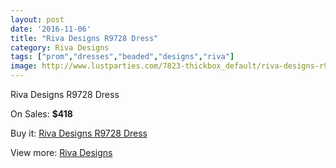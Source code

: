 ```yaml
---
layout: post
date: '2016-11-06'
title: "Riva Designs R9728 Dress"
category: Riva Designs
tags: ["prom","dresses","beaded","designs","riva"]
image: http://www.lustparties.com/7823-thickbox_default/riva-designs-r9728-dress.jpg
---
```

Riva Designs R9728 Dress

On Sales: **$418**
<a href="https://www.lustparties.com/en/riva-designs/2605-riva-designs-r9728-dress.html"><amp-img layout="responsive" width="600" height="600" src="//www.lustparties.com/7823-thickbox_default/riva-designs-r9728-dress.jpg" alt="Riva Designs R9728 Dress 0" /></a>
<a href="https://www.lustparties.com/en/riva-designs/2605-riva-designs-r9728-dress.html"><amp-img layout="responsive" width="600" height="600" src="//www.lustparties.com/7826-thickbox_default/riva-designs-r9728-dress.jpg" alt="Riva Designs R9728 Dress 1" /></a>
<a href="https://www.lustparties.com/en/riva-designs/2605-riva-designs-r9728-dress.html"><amp-img layout="responsive" width="600" height="600" src="//www.lustparties.com/7825-thickbox_default/riva-designs-r9728-dress.jpg" alt="Riva Designs R9728 Dress 2" /></a>
<a href="https://www.lustparties.com/en/riva-designs/2605-riva-designs-r9728-dress.html"><amp-img layout="responsive" width="600" height="600" src="//www.lustparties.com/7824-thickbox_default/riva-designs-r9728-dress.jpg" alt="Riva Designs R9728 Dress 3" /></a>

Buy it: [Riva Designs R9728 Dress](https://www.lustparties.com/en/riva-designs/2605-riva-designs-r9728-dress.html "Riva Designs R9728 Dress")

View more: [Riva Designs](https://www.lustparties.com/en/6-riva-designs "Riva Designs")